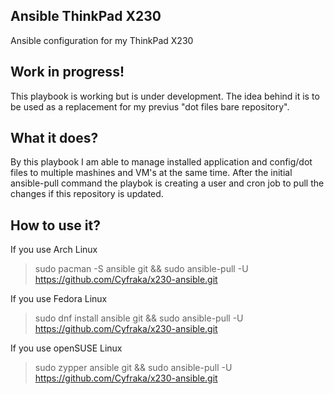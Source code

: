 ## Ansible ThinkPad X230
Ansible configuration for my ThinkPad X230 

## Work in progress!
This playbook is working but is under development.
The idea behind it is to be used as a replacement for my previus "dot files bare repository".

## What it does?
By this playbook I am able to manage installed application and config/dot files to multiple mashines and VM's at the same time.
After the initial ansible-pull command the playbok is creating a user and cron job to pull the changes if this repository is updated.

## How to use it?
If you use Arch Linux
> sudo pacman -S ansible git && 
> sudo ansible-pull -U https://github.com/Cyfraka/x230-ansible.git

If you use Fedora Linux 
> sudo dnf install ansible git && 
> sudo ansible-pull -U https://github.com/Cyfraka/x230-ansible.git

If you use openSUSE Linux
> sudo zypper ansible git && 
> sudo ansible-pull -U https://github.com/Cyfraka/x230-ansible.git
